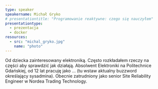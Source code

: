 ```yaml
---
type: speaker
speakername: Michał Gryko
# presentationtitle: "Programowanie reaktywne: czego się nauczyłem"
presentationtype: 
  - prezentacja
  - docker
resources:
  - src: "michal_gryko.jpg"
    name: "photo"
---
```


Od dziecka zainteresowany elektroniką. Często rozkładałem rzeczy na części aby sprawdzić jak działają. Absolwent Elektroniki na Politechnice Gdańskiej, od 12 lat pracuję jako ... (tu wstaw aktualny buzzword określający sysadmina). Obecnie zatrudniony jako senior Site Reliability Engineer w Nordea Trading Technology. 